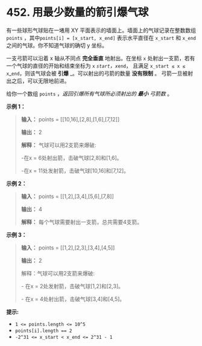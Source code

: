 # 452. 用最少数量的箭引爆气球

有一些球形气球贴在一堵用 XY 平面表示的墙面上。墙面上的气球记录在整数数组 `points` ，其中`points[i] = [x_start, x_end]`
表示水平直径在 `x_start` 和 `x_end`之间的气球。你不知道气球的确切 y 坐标。

一支弓箭可以沿着 x 轴从不同点 **完全垂直**  地射出。在坐标 `x` 处射出一支箭，若有一个气球的直径的开始和结束坐标为 `x`
_`start`，`x`_`end`， 且满足  `x_start ≤ x ≤ x`_`end`，则该气球会被 **引爆**  _。可以射出的弓箭的数量 **没有限制**  。
弓箭一旦被射出之后，可以无限地前进。

给你一个数组 `points` ，_返回引爆所有气球所必须射出的 **最小**  弓箭数_ 。

**示例 1：**

> **输入：** points = \[\[10,16],\[2,8],\[1,6],\[7,12]]
>
> **输出：** 2
>
> **解释：** 气球可以用2支箭来爆破:
>
> \-在x = 6处射出箭，击破气球\[2,8]和\[1,6]。
>
> \-在x = 11处发射箭，击破气球\[10,16]和\[7,12]。

**示例 2：**

> **输入：** points = \[\[1,2],\[3,4],\[5,6],\[7,8]]
>
> **输出：** 4
>
> **解释：** 每个气球需要射出一支箭，总共需要4支箭。

**示例 3：**

> **输入：** points = \[\[1,2],\[2,3],\[3,4],\[4,5]]
>
> **输出：** 2
>
> 解释：气球可以用2支箭来爆破:
>
> \- 在x = 2处发射箭，击破气球\[1,2]和\[2,3]。
>
> \- 在x = 4处射出箭，击破气球\[3,4]和\[4,5]。

**提示:**

* `1 <= points.length <= 10^5`
* `points[i].length == 2`
* `-2^31 <= x_start < x_end <= 2^31 - 1`